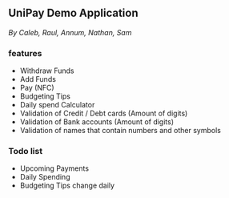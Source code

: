 ## UniPay Demo Application
*By Caleb, Raul, Annum, Nathan, Sam*

### features
- Withdraw Funds
- Add Funds
- Pay (NFC)
- Budgeting Tips
- Daily spend Calculator
- Validation of Credit / Debt cards (Amount of digits)
- Validation of Bank accounts (Amount of digits)
- Validation of names that contain numbers and other symbols

### Todo list
- Upcoming Payments
- Daily Spending
- Budgeting Tips change daily
